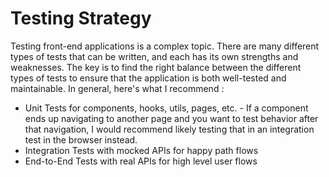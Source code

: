 # Testing Strategy

Testing front-end applications is a complex topic. There are many different types of tests that can be written, and each has its own strengths and weaknesses. The key is to find the right balance between the different types of tests to ensure that the application is both well-tested and maintainable. In general, here's what I recommend :

- Unit Tests for components, hooks, utils, pages, etc. - If a component ends up navigating to another page and you want to test behavior after that navigation, I would recommend likely testing that in an integration test in the browser instead.
- Integration Tests with mocked APIs for happy path flows
- End-to-End Tests with real APIs for high level user flows
